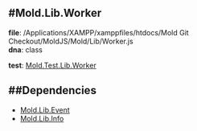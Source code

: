 
#Mold.Lib.Worker
---------------------------------------

__file__: /Applications/XAMPP/xamppfiles/htdocs/Mold Git Checkout/MoldJS/Mold/Lib/Worker.js  
__dna__: class  


	

__test__: [Mold.Test.Lib.Worker](../../Mold/Test/Lib/Worker.md) 






##Dependencies
--------------

* [Mold.Lib.Event](../../Mold/Lib/Event.md) 
* [Mold.Lib.Info](../../Mold/Lib/Info.md) 



 

 


 



		
